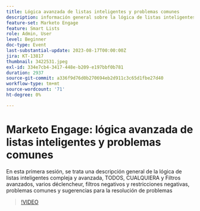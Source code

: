 ```yaml
---
title: Lógica avanzada de listas inteligentes y problemas comunes
description: información general sobre la lógica de listas inteligentes compleja y avanzada, TODOS, CUALQUIER y Filtros avanzados, varios déclencheur, filtros negativos y restricciones negativas, problemas comunes y sugerencias para la resolución de problemas
feature-set: Marketo Engage
feature: Smart Lists
role: Admin, User
level: Beginner
doc-type: Event
last-substantial-update: 2023-08-17T00:00:00Z
jira: KT-13817
thumbnail: 3422531.jpeg
exl-id: 334e7cb4-3417-448e-b209-e197bbf0b781
duration: 2937
source-git-commit: a336f9d76d0b270694eb2d911c3c65d1fbe27d40
workflow-type: tm+mt
source-wordcount: '71'
ht-degree: 0%

---
```


# Marketo Engage: lógica avanzada de listas inteligentes y problemas comunes

En esta primera sesión, se trata una descripción general de la lógica de listas inteligentes compleja y avanzada, TODOS, CUALQUIERA y Filtros avanzados, varios déclencheur, filtros negativos y restricciones negativas, problemas comunes y sugerencias para la resolución de problemas

>[!VIDEO](https://video.tv.adobe.com/v/3422531/?learn=on)
